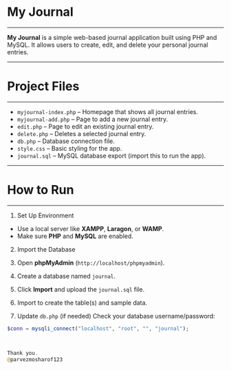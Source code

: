 # My Journal 
-------------

**My Journal** is a simple web-based journal application built using PHP and MySQL. It allows users to create, edit, and delete your personal journal entries.

-------------

# Project Files
--------------

- `myjournal-index.php` – Homepage that shows all journal entries.
- `myjournal-add.php` – Page to add a new journal entry.
- `edit.php` – Page to edit an existing journal entry.
- `delete.php` – Deletes a selected journal entry.
- `db.php` – Database connection file.
- `style.css` – Basic styling for the app.
- `journal.sql` – MySQL database export (import this to run the app).

---

# How to Run
-------------

1. Set Up Environment
- Use a local server like **XAMPP**, **Laragon**, or **WAMP**.
- Make sure **PHP** and **MySQL** are enabled.

2. Import the Database
1. Open **phpMyAdmin** (`http://localhost/phpmyadmin`).
2. Create a database named `journal`.
3. Click **Import** and upload the `journal.sql` file.
4. Import to create the table(s) and sample data.

3. Update `db.php` (if needed)
Check your database username/password:
```php
$conn = mysqli_connect("localhost", "root", "", "journal");



Thank you.
@parvezmosharof123
